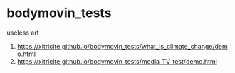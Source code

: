 # bodymovin_tests
useless art
1. https://xitricite.github.io/bodymovin_tests/what_is_climate_change/demo.html
2. https://xitricite.github.io/bodymovin_tests/media_TV_test/demo.html
